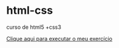 # html-css
curso de html5 +css3

<a href="https://magno-araujo.github.io/html-css/exercicios/MODULO%202/DESAFIO%2010/" target="_blank">Clique aqui para executar o meu exercício</a>